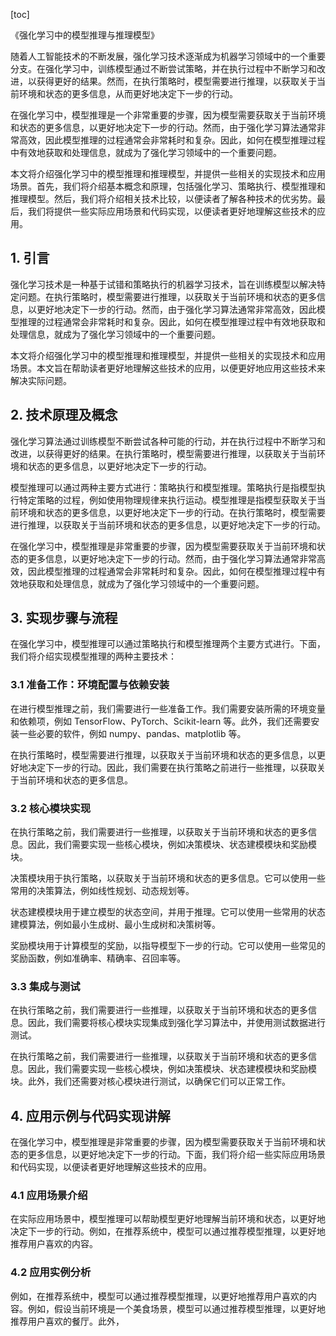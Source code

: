 
[toc]                    
                
                
《强化学习中的模型推理与推理模型》

随着人工智能技术的不断发展，强化学习技术逐渐成为机器学习领域中的一个重要分支。在强化学习中，训练模型通过不断尝试策略，并在执行过程中不断学习和改进，以获得更好的结果。然而，在执行策略时，模型需要进行推理，以获取关于当前环境和状态的更多信息，从而更好地决定下一步的行动。

在强化学习中，模型推理是一个非常重要的步骤，因为模型需要获取关于当前环境和状态的更多信息，以更好地决定下一步的行动。然而，由于强化学习算法通常非常高效，因此模型推理的过程通常会非常耗时和复杂。因此，如何在模型推理过程中有效地获取和处理信息，就成为了强化学习领域中的一个重要问题。

本文将介绍强化学习中的模型推理和推理模型，并提供一些相关的实现技术和应用场景。首先，我们将介绍基本概念和原理，包括强化学习、策略执行、模型推理和推理模型。然后，我们将介绍相关技术比较，以便读者了解各种技术的优劣势。最后，我们将提供一些实际应用场景和代码实现，以便读者更好地理解这些技术的应用。

## 1. 引言

强化学习技术是一种基于试错和策略执行的机器学习技术，旨在训练模型以解决特定问题。在执行策略时，模型需要进行推理，以获取关于当前环境和状态的更多信息，以更好地决定下一步的行动。然而，由于强化学习算法通常非常高效，因此模型推理的过程通常会非常耗时和复杂。因此，如何在模型推理过程中有效地获取和处理信息，就成为了强化学习领域中的一个重要问题。

本文将介绍强化学习中的模型推理和推理模型，并提供一些相关的实现技术和应用场景。本文旨在帮助读者更好地理解这些技术的应用，以便更好地应用这些技术来解决实际问题。

## 2. 技术原理及概念

强化学习算法通过训练模型不断尝试各种可能的行动，并在执行过程中不断学习和改进，以获得更好的结果。在执行策略时，模型需要进行推理，以获取关于当前环境和状态的更多信息，以更好地决定下一步的行动。

模型推理可以通过两种主要方式进行：策略执行和模型推理。策略执行是指模型执行特定策略的过程，例如使用物理规律来执行运动。模型推理是指模型获取关于当前环境和状态的更多信息，以更好地决定下一步的行动。在执行策略时，模型需要进行推理，以获取关于当前环境和状态的更多信息，以更好地决定下一步的行动。

在强化学习中，模型推理是非常重要的步骤，因为模型需要获取关于当前环境和状态的更多信息，以更好地决定下一步的行动。然而，由于强化学习算法通常非常高效，因此模型推理的过程通常会非常耗时和复杂。因此，如何在模型推理过程中有效地获取和处理信息，就成为了强化学习领域中的一个重要问题。

## 3. 实现步骤与流程

在强化学习中，模型推理可以通过策略执行和模型推理两个主要方式进行。下面，我们将介绍实现模型推理的两种主要技术：

### 3.1 准备工作：环境配置与依赖安装

在进行模型推理之前，我们需要进行一些准备工作。我们需要安装所需的环境变量和依赖项，例如 TensorFlow、PyTorch、Scikit-learn 等。此外，我们还需要安装一些必要的软件，例如 numpy、pandas、matplotlib 等。

在执行策略时，模型需要进行推理，以获取关于当前环境和状态的更多信息，以更好地决定下一步的行动。因此，我们需要在执行策略之前进行一些推理，以获取关于当前环境和状态的更多信息。

### 3.2 核心模块实现

在执行策略之前，我们需要进行一些推理，以获取关于当前环境和状态的更多信息。因此，我们需要实现一些核心模块，例如决策模块、状态建模模块和奖励模块。

决策模块用于执行策略，以获取关于当前环境和状态的更多信息。它可以使用一些常用的决策算法，例如线性规划、动态规划等。

状态建模模块用于建立模型的状态空间，并用于推理。它可以使用一些常用的状态建模算法，例如最小生成树、最小生成树和决策树等。

奖励模块用于计算模型的奖励，以指导模型下一步的行动。它可以使用一些常见的奖励函数，例如准确率、精确率、召回率等。

### 3.3 集成与测试

在执行策略之前，我们需要进行一些推理，以获取关于当前环境和状态的更多信息。因此，我们需要将核心模块实现集成到强化学习算法中，并使用测试数据进行测试。

在执行策略之前，我们需要进行一些推理，以获取关于当前环境和状态的更多信息。因此，我们需要实现一些核心模块，例如决策模块、状态建模模块和奖励模块。此外，我们还需要对核心模块进行测试，以确保它们可以正常工作。

## 4. 应用示例与代码实现讲解

在强化学习中，模型推理是非常重要的步骤，因为模型需要获取关于当前环境和状态的更多信息，以更好地决定下一步的行动。下面，我们将介绍一些实际应用场景和代码实现，以便读者更好地理解这些技术的应用。

### 4.1 应用场景介绍

在实际应用场景中，模型推理可以帮助模型更好地理解当前环境和状态，以更好地决定下一步的行动。例如，在推荐系统中，模型可以通过推荐模型推理，以更好地推荐用户喜欢的内容。

### 4.2 应用实例分析

例如，在推荐系统中，模型可以通过推荐模型推理，以更好地推荐用户喜欢的内容。例如，假设当前环境是一个美食场景，模型可以通过推荐模型推理，以更好地推荐用户喜欢的餐厅。此外，

